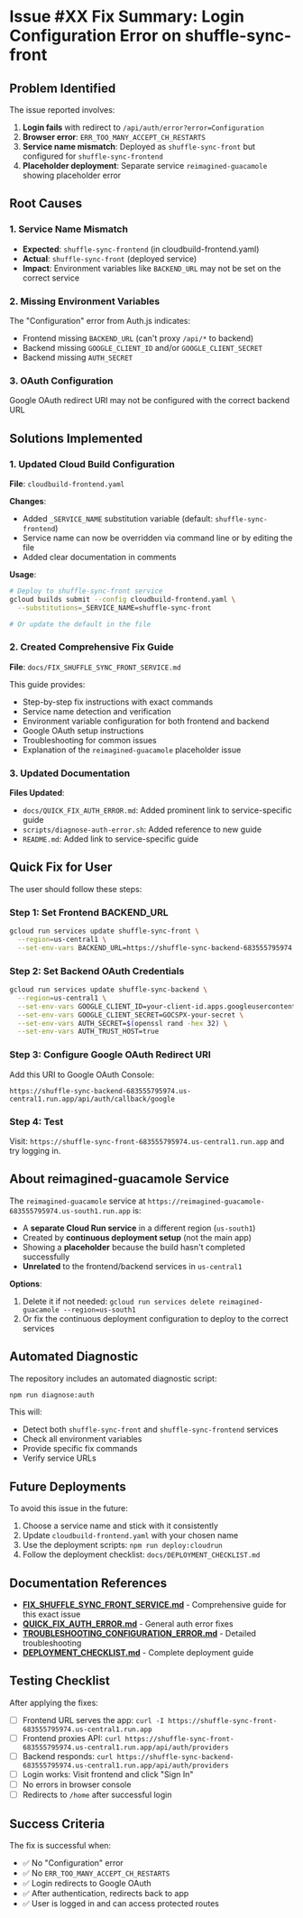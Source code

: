 # Issue #XX Fix Summary: Login Configuration Error on shuffle-sync-front

## Problem Identified

The issue reported involves:
1. **Login fails** with redirect to `/api/auth/error?error=Configuration`
2. **Browser error**: `ERR_TOO_MANY_ACCEPT_CH_RESTARTS`
3. **Service name mismatch**: Deployed as `shuffle-sync-front` but configured for `shuffle-sync-frontend`
4. **Placeholder deployment**: Separate service `reimagined-guacamole` showing placeholder error

## Root Causes

### 1. Service Name Mismatch
- **Expected**: `shuffle-sync-frontend` (in cloudbuild-frontend.yaml)
- **Actual**: `shuffle-sync-front` (deployed service)
- **Impact**: Environment variables like `BACKEND_URL` may not be set on the correct service

### 2. Missing Environment Variables
The "Configuration" error from Auth.js indicates:
- Frontend missing `BACKEND_URL` (can't proxy `/api/*` to backend)
- Backend missing `GOOGLE_CLIENT_ID` and/or `GOOGLE_CLIENT_SECRET`
- Backend missing `AUTH_SECRET`

### 3. OAuth Configuration
Google OAuth redirect URI may not be configured with the correct backend URL

## Solutions Implemented

### 1. Updated Cloud Build Configuration
**File**: `cloudbuild-frontend.yaml`

**Changes**:
- Added `_SERVICE_NAME` substitution variable (default: `shuffle-sync-frontend`)
- Service name can now be overridden via command line or by editing the file
- Added clear documentation in comments

**Usage**:
```bash
# Deploy to shuffle-sync-front service
gcloud builds submit --config cloudbuild-frontend.yaml \
  --substitutions=_SERVICE_NAME=shuffle-sync-front

# Or update the default in the file
```

### 2. Created Comprehensive Fix Guide
**File**: `docs/FIX_SHUFFLE_SYNC_FRONT_SERVICE.md`

This guide provides:
- Step-by-step fix instructions with exact commands
- Service name detection and verification
- Environment variable configuration for both frontend and backend
- Google OAuth setup instructions
- Troubleshooting for common issues
- Explanation of the `reimagined-guacamole` placeholder issue

### 3. Updated Documentation
**Files Updated**:
- `docs/QUICK_FIX_AUTH_ERROR.md`: Added prominent link to service-specific guide
- `scripts/diagnose-auth-error.sh`: Added reference to new guide
- `README.md`: Added link to service-specific guide

## Quick Fix for User

The user should follow these steps:

### Step 1: Set Frontend BACKEND_URL
```bash
gcloud run services update shuffle-sync-front \
  --region=us-central1 \
  --set-env-vars BACKEND_URL=https://shuffle-sync-backend-683555795974.us-central1.run.app
```

### Step 2: Set Backend OAuth Credentials
```bash
gcloud run services update shuffle-sync-backend \
  --region=us-central1 \
  --set-env-vars GOOGLE_CLIENT_ID=your-client-id.apps.googleusercontent.com \
  --set-env-vars GOOGLE_CLIENT_SECRET=GOCSPX-your-secret \
  --set-env-vars AUTH_SECRET=$(openssl rand -hex 32) \
  --set-env-vars AUTH_TRUST_HOST=true
```

### Step 3: Configure Google OAuth Redirect URI
Add this URI to Google OAuth Console:
```
https://shuffle-sync-backend-683555795974.us-central1.run.app/api/auth/callback/google
```

### Step 4: Test
Visit: `https://shuffle-sync-front-683555795974.us-central1.run.app` and try logging in.

## About reimagined-guacamole Service

The `reimagined-guacamole` service at `https://reimagined-guacamole-683555795974.us-south1.run.app` is:
- A **separate Cloud Run service** in a different region (`us-south1`)
- Created by **continuous deployment setup** (not the main app)
- Showing a **placeholder** because the build hasn't completed successfully
- **Unrelated** to the frontend/backend services in `us-central1`

**Options**:
1. Delete it if not needed: `gcloud run services delete reimagined-guacamole --region=us-south1`
2. Or fix the continuous deployment configuration to deploy to the correct services

## Automated Diagnostic

The repository includes an automated diagnostic script:
```bash
npm run diagnose:auth
```

This will:
- Detect both `shuffle-sync-front` and `shuffle-sync-frontend` services
- Check all environment variables
- Provide specific fix commands
- Verify service URLs

## Future Deployments

To avoid this issue in the future:
1. Choose a service name and stick with it consistently
2. Update `cloudbuild-frontend.yaml` with your chosen name
3. Use the deployment scripts: `npm run deploy:cloudrun`
4. Follow the deployment checklist: `docs/DEPLOYMENT_CHECKLIST.md`

## Documentation References

- **[FIX_SHUFFLE_SYNC_FRONT_SERVICE.md](docs/FIX_SHUFFLE_SYNC_FRONT_SERVICE.md)** - Comprehensive guide for this exact issue
- **[QUICK_FIX_AUTH_ERROR.md](docs/QUICK_FIX_AUTH_ERROR.md)** - General auth error fixes
- **[TROUBLESHOOTING_CONFIGURATION_ERROR.md](docs/TROUBLESHOOTING_CONFIGURATION_ERROR.md)** - Detailed troubleshooting
- **[DEPLOYMENT_CHECKLIST.md](docs/DEPLOYMENT_CHECKLIST.md)** - Complete deployment guide

## Testing Checklist

After applying the fixes:
- [ ] Frontend URL serves the app: `curl -I https://shuffle-sync-front-683555795974.us-central1.run.app`
- [ ] Frontend proxies API: `curl https://shuffle-sync-front-683555795974.us-central1.run.app/api/auth/providers`
- [ ] Backend responds: `curl https://shuffle-sync-backend-683555795974.us-central1.run.app/api/auth/providers`
- [ ] Login works: Visit frontend and click "Sign In"
- [ ] No errors in browser console
- [ ] Redirects to `/home` after successful login

## Success Criteria

The fix is successful when:
- ✅ No "Configuration" error
- ✅ No `ERR_TOO_MANY_ACCEPT_CH_RESTARTS`
- ✅ Login redirects to Google OAuth
- ✅ After authentication, redirects back to app
- ✅ User is logged in and can access protected routes
